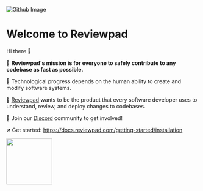 ![Github Image](https://github.com/reviewpad/.github/assets/38539/6ab9837d-375b-4269-9afd-26008ed31f42)

# Welcome to Reviewpad

Hi there 👋

🥅 **Reviewpad's mission is for everyone to safely contribute to any codebase as fast as possible.**

🎡 Technological progress depends on the human ability to create and modify software systems. 

🚀 [Reviewpad](https://reviewpad.com) wants to be the product that every software developer uses to understand, review, and deploy changes to codebases.

📣 Join our [Discord](http://reviewpad.com/discord) community to get involved!

↗️  Get started: https://docs.reviewpad.com/getting-started/installation

<a href="https://drata.com/soc-2?utm_source=soc2badge" target="_blank"><img src="https://cdn.drata.com/badge/soc2-light.png" height="120" /></a>
